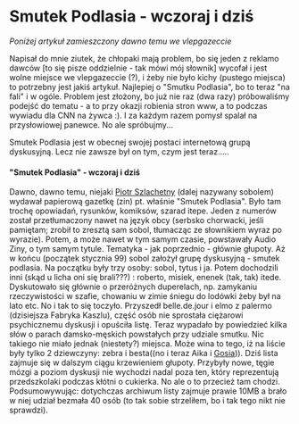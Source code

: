 # Smutek Podlasia - wczoraj i dziś

*Poniżej artykuł zamieszczony dawno temu we vlepgazeccie*

Napisał do mnie ziutek, że chłopaki mają problem, bo się jeden z reklamo dawców [to się pisze oddzielnie - tak mówi mój słownik] wycofał i jest wolne miejsce we vlepgazeccie (?), i żeby nie było kichy (pustego miejsca) to potrzebny jest jakiś artykuł. Najlepiej o "Smutku Podlasia", bo to teraz "na fali" i w ogóle. Problem jest złożony, bo już nie raz (dwa razy) próbowaliśmy podejść do tematu - a to przy okazji robienia stron www, a to podczas wywiadu dla CNN na żywca :). I za każdym razem pomysł spalał na przysłowiowej panewce. No ale spróbujmy...

Smutek Podlasia jest w obecnej swojej postaci internetową grupą dyskusyjną. Lecz nie zawsze był on tym, czym jest teraz.....

#### "Smutek Podlasia" - wczoraj i dziś

Dawno, dawno temu, niejaki [Piotr Szlachetny](zerro) (dalej nazywany sobolem) wydawał papierową gazetkę (zin) pt. właśnie "Smutek Podlasia". Było tam trochę opowiadań, rysunków, komiksów, szarad itepe. Jeden z numerów został przetłumaczony nawet na język obcy (serbsko chorwacki, jeśli pamiętam; zrobił to zresztą sam sobol, tłumacząc ze słownikiem wyraz po wyrazie). Potem, a może nawet w tym samym czasie, powstawały Audio Ziny, o tym samym tytule. Tematyka - jak poprzednio - głównie głupoty. Aż w końcu (początek stycznia 99) sobol założył grupę dyskusyjną - smutek podlasia. Na początku były trzy osoby: sobol, tytus i ja. Potem dochodzili inni (skąd u licha oni się brali???) : roberto, misiek, enenek (tak, tak) itede. Dyskutowało się głównie o przeróżnych duperelach, np. zamykaniu rzeczywistości w szafie, chowaniu w zimie śniegu do lodówki żeby był na lato etc. No i tak to się toczyło. Przyszedł belle.de.jour i elmo z palermo (dzisiejsza Fabryka Kaszlu), część osób nie sprostała ciężarowi psychicznemu dyskusji i opuściła listę. Teraz wypadało by powiedzieć kilka słów o parach damsko-męskich powstałych przy udziale smutku. Nic takiego nie miało jednak (niestety?) miejsca. Może wina to tego, iż na liście były tylko 2 dziewczyny: zebra i besta((no i teraz Aika i [Gosia](filips))). Dziś lista zajmuje się w dalszym ciągu krzewieniem głupoty. Przybyły nowe, tęgie mózgi a poziom dyskusji nie wychodzi nadal poza ten, który reprezentują przedszkolaki podczas kłótni o cukierka. No ale o to przecież tam chodzi. Podsumowywując: dotychczas archiwum listy zajmuje prawie 10MB a brało w niej udział bezmała 40 osób (to tak sobie strzeliłem, bo i tak tego nikt nie sprawdzi).

